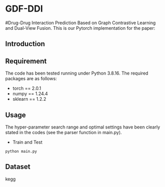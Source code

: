 # GDF-DDI
#Drug-Drug Interaction Prediction Based on Graph Contrastive Learning and Dual-View Fusion.
This is our Pytorch implementation for the paper:


## Introduction


## Requirement
The code has been tested running under Python 3.8.16. The required packages are as follows:
- torch == 2.0.1
- numpy == 1.24.4
- sklearn == 1.2.2

## Usage
The hyper-parameter search range and optimal settings have been clearly stated in the codes (see the parser function in main.py).
* Train and Test

```
python main.py 
```


## Dataset

kegg
